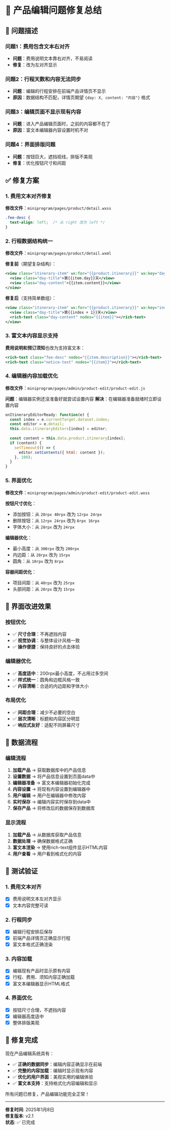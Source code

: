 # 🎉 产品编辑问题修复总结

## 🐛 问题描述

### 问题1：费用包含文本右对齐
- **问题**：费用说明文本靠右对齐，不易阅读
- **修复**：改为左对齐显示

### 问题2：行程天数和内容无法同步
- **问题**：编辑的行程安排在前端产品详情页不显示
- **原因**：数据结构不匹配，详情页期望 `{day: X, content: "内容"}` 格式

### 问题3：编辑页面不显示现有内容
- **问题**：进入产品编辑页面时，之前的内容都不在了
- **原因**：富文本编辑器内容设置时机不对

### 问题4：界面排版问题
- **问题**：按钮巨大，遮挡视线，排版不美观
- **修复**：优化按钮尺寸和间距

## ✅ 修复方案

### 1. 费用文本对齐修复
**修改文件**：`miniprogram/pages/product/detail.wxss`
```css
.fee-desc {
  text-align: left;  /* 从 right 改为 left */
}
```

### 2. 行程数据结构统一
**修改文件**：`miniprogram/pages/product/detail.wxml`

**修复前**（期望复杂结构）：
```xml
<view class="itinerary-item" wx:for="{{product.itinerary}}" wx:key="day">
  <view class="day-title">第{{item.day}}天</view>
  <view class="day-content">{{item.content}}</view>
</view>
```

**修复后**（支持简单数组）：
```xml
<view class="itinerary-item" wx:for="{{product.itinerary}}" wx:key="index">
  <view class="day-title">第{{index + 1}}天</view>
  <rich-text class="day-content" nodes="{{item}}"></rich-text>
</view>
```

### 3. 富文本内容显示支持
**费用说明和预订须知**也改为支持富文本：
```xml
<rich-text class="fee-desc" nodes="{{item.description}}"></rich-text>
<rich-text class="notice-text" nodes="{{item}}"></rich-text>
```

### 4. 编辑器内容加载优化
**修改文件**：`miniprogram/pages/admin/product-edit/product-edit.js`

**问题**：编辑器实例还没准备好就尝试设置内容
**解决**：在编辑器准备就绪时立即设置内容

```javascript
onItineraryEditorReady: function(e) {
  const index = e.currentTarget.dataset.index;
  const editor = e.detail;
  this.data.itineraryEditors[index] = editor;
  
  const content = this.data.product.itinerary[index];
  if (content) {
    setTimeout(() => {
      editor.setContents({ html: content });
    }, 100);
  }
}
```

### 5. 界面优化
**修改文件**：`miniprogram/pages/admin/product-edit/product-edit.wxss`

**按钮尺寸优化**：
- 添加按钮：从 `20rpx 40rpx` 改为 `12rpx 24rpx`
- 删除按钮：从 `12rpx 24rpx` 改为 `8rpx 16rpx`
- 字体大小：从 `28rpx` 改为 `24rpx`

**编辑器优化**：
- 最小高度：从 `300rpx` 改为 `200rpx`
- 内边距：从 `20rpx` 改为 `15rpx`
- 圆角：从 `10rpx` 改为 `8rpx`

**容器间距优化**：
- 项目间距：从 `40rpx` 改为 `25rpx`
- 头部间距：从 `20rpx` 改为 `15rpx`

## 🎨 界面改进效果

### 按钮优化
- ✅ **尺寸合理**：不再遮挡内容
- ✅ **视觉协调**：与整体设计风格一致
- ✅ **操作便捷**：保持良好的点击体验

### 编辑器优化
- ✅ **高度适中**：200rpx最小高度，不占用过多空间
- ✅ **样式统一**：圆角和边框风格一致
- ✅ **内容清晰**：合适的内边距和字体大小

### 布局优化
- ✅ **间距合理**：减少不必要的空白
- ✅ **层次清晰**：标题和内容区分明显
- ✅ **响应式友好**：适配不同屏幕尺寸

## 🔧 数据流程

### 编辑流程
1. **加载产品** → 获取数据库中的产品信息
2. **设置数据** → 将产品信息设置到页面data中
3. **编辑器准备** → 富文本编辑器初始化完成
4. **内容设置** → 将现有内容设置到编辑器中
5. **用户编辑** → 用户在编辑器中修改内容
6. **实时保存** → 编辑内容实时保存到data中
7. **保存产品** → 将修改后的数据保存到数据库

### 显示流程
1. **加载产品** → 从数据库获取产品信息
2. **数据处理** → 确保数据格式正确
3. **富文本渲染** → 使用rich-text组件显示HTML内容
4. **用户查看** → 用户看到格式化的内容

## 🚀 测试验证

### 1. 费用文本对齐
- [x] 费用说明文本左对齐显示
- [x] 文本内容完整可读

### 2. 行程同步
- [x] 编辑行程安排后保存
- [x] 前端产品详情页正确显示行程
- [x] 富文本格式正确渲染

### 3. 内容加载
- [x] 编辑现有产品时显示原有内容
- [x] 行程、费用、须知内容正确加载
- [x] 富文本编辑器显示HTML格式

### 4. 界面优化
- [x] 按钮尺寸合理，不遮挡内容
- [x] 编辑器高度适中
- [x] 整体排版美观

## 🎯 修复完成

现在产品编辑系统具有：
- ✅ **正确的数据同步**：编辑内容正确显示在前端
- ✅ **完整的内容加载**：编辑时显示现有内容
- ✅ **优化的用户界面**：美观实用的编辑体验
- ✅ **富文本支持**：支持格式化内容编辑和显示

所有问题已修复，产品编辑功能完全正常！

---

**修复时间**: 2025年1月8日  
**修复版本**: v2.1  
**状态**: ✅ 已完成
